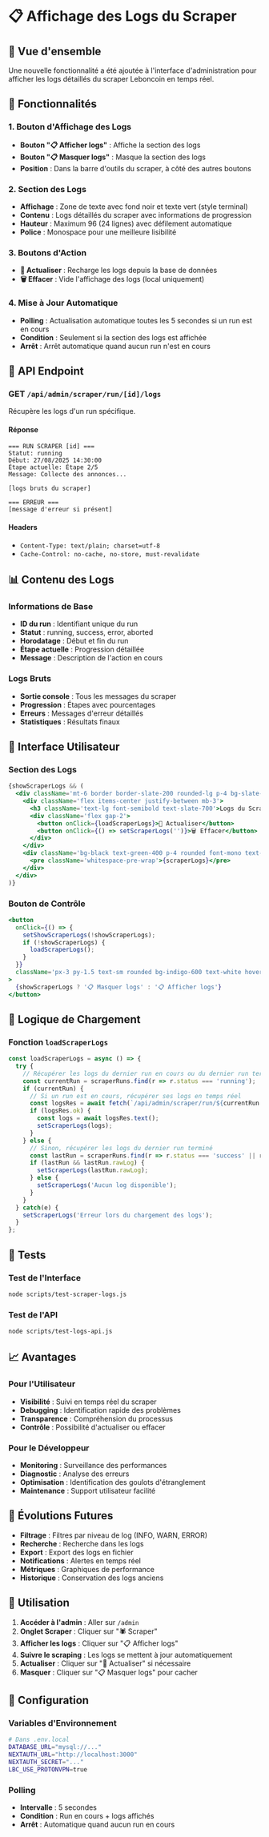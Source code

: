 # 📋 Affichage des Logs du Scraper

## 🎯 Vue d'ensemble

Une nouvelle fonctionnalité a été ajoutée à l'interface d'administration pour afficher les logs détaillés du scraper Leboncoin en temps réel.

## 🚀 Fonctionnalités

### 1. Bouton d'Affichage des Logs
- **Bouton "📋 Afficher logs"** : Affiche la section des logs
- **Bouton "📋 Masquer logs"** : Masque la section des logs
- **Position** : Dans la barre d'outils du scraper, à côté des autres boutons

### 2. Section des Logs
- **Affichage** : Zone de texte avec fond noir et texte vert (style terminal)
- **Contenu** : Logs détaillés du scraper avec informations de progression
- **Hauteur** : Maximum 96 (24 lignes) avec défilement automatique
- **Police** : Monospace pour une meilleure lisibilité

### 3. Boutons d'Action
- **🔄 Actualiser** : Recharge les logs depuis la base de données
- **🗑️ Effacer** : Vide l'affichage des logs (local uniquement)

### 4. Mise à Jour Automatique
- **Polling** : Actualisation automatique toutes les 5 secondes si un run est en cours
- **Condition** : Seulement si la section des logs est affichée
- **Arrêt** : Arrêt automatique quand aucun run n'est en cours

## 🔧 API Endpoint

### GET `/api/admin/scraper/run/[id]/logs`

Récupère les logs d'un run spécifique.

#### Réponse
```text
=== RUN SCRAPER [id] ===
Statut: running
Début: 27/08/2025 14:30:00
Étape actuelle: Étape 2/5
Message: Collecte des annonces...

[logs bruts du scraper]

=== ERREUR ===
[message d'erreur si présent]
```

#### Headers
- `Content-Type: text/plain; charset=utf-8`
- `Cache-Control: no-cache, no-store, must-revalidate`

## 📊 Contenu des Logs

### Informations de Base
- **ID du run** : Identifiant unique du run
- **Statut** : running, success, error, aborted
- **Horodatage** : Début et fin du run
- **Étape actuelle** : Progression détaillée
- **Message** : Description de l'action en cours

### Logs Bruts
- **Sortie console** : Tous les messages du scraper
- **Progression** : Étapes avec pourcentages
- **Erreurs** : Messages d'erreur détaillés
- **Statistiques** : Résultats finaux

## 🎨 Interface Utilisateur

### Section des Logs
```jsx
{showScraperLogs && (
  <div className='mt-6 border border-slate-200 rounded-lg p-4 bg-slate-50'>
    <div className='flex items-center justify-between mb-3'>
      <h3 className='text-lg font-semibold text-slate-700'>Logs du Scraper</h3>
      <div className='flex gap-2'>
        <button onClick={loadScraperLogs}>🔄 Actualiser</button>
        <button onClick={() => setScraperLogs('')}>🗑️ Effacer</button>
      </div>
    </div>
    <div className='bg-black text-green-400 p-4 rounded font-mono text-sm overflow-auto max-h-96'>
      <pre className='whitespace-pre-wrap'>{scraperLogs}</pre>
    </div>
  </div>
)}
```

### Bouton de Contrôle
```jsx
<button 
  onClick={() => {
    setShowScraperLogs(!showScraperLogs);
    if (!showScraperLogs) {
      loadScraperLogs();
    }
  }} 
  className='px-3 py-1.5 text-sm rounded bg-indigo-600 text-white hover:bg-indigo-700'
>
  {showScraperLogs ? '📋 Masquer logs' : '📋 Afficher logs'}
</button>
```

## 🔄 Logique de Chargement

### Fonction `loadScraperLogs`
```javascript
const loadScraperLogs = async () => {
  try {
    // Récupérer les logs du dernier run en cours ou du dernier run terminé
    const currentRun = scraperRuns.find(r => r.status === 'running');
    if (currentRun) {
      // Si un run est en cours, récupérer ses logs en temps réel
      const logsRes = await fetch(`/api/admin/scraper/run/${currentRun.id}/logs`);
      if (logsRes.ok) {
        const logs = await logsRes.text();
        setScraperLogs(logs);
      }
    } else {
      // Sinon, récupérer les logs du dernier run terminé
      const lastRun = scraperRuns.find(r => r.status === 'success' || r.status === 'error');
      if (lastRun && lastRun.rawLog) {
        setScraperLogs(lastRun.rawLog);
      } else {
        setScraperLogs('Aucun log disponible');
      }
    }
  } catch(e) { 
    setScraperLogs('Erreur lors du chargement des logs');
  }
};
```

## 🧪 Tests

### Test de l'Interface
```bash
node scripts/test-scraper-logs.js
```

### Test de l'API
```bash
node scripts/test-logs-api.js
```

## 📈 Avantages

### Pour l'Utilisateur
- **Visibilité** : Suivi en temps réel du scraper
- **Debugging** : Identification rapide des problèmes
- **Transparence** : Compréhension du processus
- **Contrôle** : Possibilité d'actualiser ou effacer

### Pour le Développeur
- **Monitoring** : Surveillance des performances
- **Diagnostic** : Analyse des erreurs
- **Optimisation** : Identification des goulots d'étranglement
- **Maintenance** : Support utilisateur facilité

## 🔮 Évolutions Futures

- **Filtrage** : Filtres par niveau de log (INFO, WARN, ERROR)
- **Recherche** : Recherche dans les logs
- **Export** : Export des logs en fichier
- **Notifications** : Alertes en temps réel
- **Métriques** : Graphiques de performance
- **Historique** : Conservation des logs anciens

## 🎯 Utilisation

1. **Accéder à l'admin** : Aller sur `/admin`
2. **Onglet Scraper** : Cliquer sur "🕷️ Scraper"
3. **Afficher les logs** : Cliquer sur "📋 Afficher logs"
4. **Suivre le scraping** : Les logs se mettent à jour automatiquement
5. **Actualiser** : Cliquer sur "🔄 Actualiser" si nécessaire
6. **Masquer** : Cliquer sur "📋 Masquer logs" pour cacher

## 🔧 Configuration

### Variables d'Environnement
```bash
# Dans .env.local
DATABASE_URL="mysql://..."
NEXTAUTH_URL="http://localhost:3000"
NEXTAUTH_SECRET="..."
LBC_USE_PROTONVPN=true
```

### Polling
- **Intervalle** : 5 secondes
- **Condition** : Run en cours + logs affichés
- **Arrêt** : Automatique quand aucun run en cours
